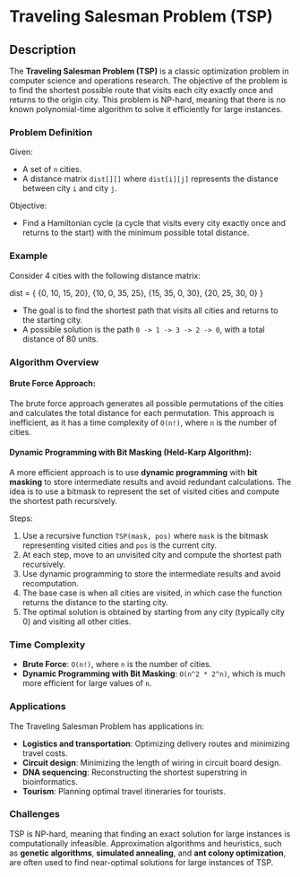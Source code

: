 # Traveling Salesman Problem (TSP)

## Description

The **Traveling Salesman Problem (TSP)** is a classic optimization problem in computer science and operations research. The objective of the problem is to find the shortest possible route that visits each city exactly once and returns to the origin city. This problem is NP-hard, meaning that there is no known polynomial-time algorithm to solve it efficiently for large instances.

### Problem Definition

Given:
- A set of `n` cities.
- A distance matrix `dist[][]` where `dist[i][j]` represents the distance between city `i` and city `j`.

Objective:
- Find a Hamiltonian cycle (a cycle that visits every city exactly once and returns to the start) with the minimum possible total distance.

### Example

Consider 4 cities with the following distance matrix:

dist = { {0, 10, 15, 20}, {10, 0, 35, 25}, {15, 35, 0, 30}, {20, 25, 30, 0} }


- The goal is to find the shortest path that visits all cities and returns to the starting city.
- A possible solution is the path `0 -> 1 -> 3 -> 2 -> 0`, with a total distance of 80 units.

### Algorithm Overview

#### Brute Force Approach:
The brute force approach generates all possible permutations of the cities and calculates the total distance for each permutation. This approach is inefficient, as it has a time complexity of `O(n!)`, where `n` is the number of cities.

#### Dynamic Programming with Bit Masking (Held-Karp Algorithm):
A more efficient approach is to use **dynamic programming** with **bit masking** to store intermediate results and avoid redundant calculations. The idea is to use a bitmask to represent the set of visited cities and compute the shortest path recursively.

Steps:
1. Use a recursive function `TSP(mask, pos)` where `mask` is the bitmask representing visited cities and `pos` is the current city.
2. At each step, move to an unvisited city and compute the shortest path recursively.
3. Use dynamic programming to store the intermediate results and avoid recomputation.
4. The base case is when all cities are visited, in which case the function returns the distance to the starting city.
5. The optimal solution is obtained by starting from any city (typically city 0) and visiting all other cities.

### Time Complexity

- **Brute Force**: `O(n!)`, where `n` is the number of cities.
- **Dynamic Programming with Bit Masking**: `O(n^2 * 2^n)`, which is much more efficient for large values of `n`.

### Applications

The Traveling Salesman Problem has applications in:
- **Logistics and transportation**: Optimizing delivery routes and minimizing travel costs.
- **Circuit design**: Minimizing the length of wiring in circuit board design.
- **DNA sequencing**: Reconstructing the shortest superstring in bioinformatics.
- **Tourism**: Planning optimal travel itineraries for tourists.

### Challenges

TSP is NP-hard, meaning that finding an exact solution for large instances is computationally infeasible. Approximation algorithms and heuristics, such as **genetic algorithms**, **simulated annealing**, and **ant colony optimization**, are often used to find near-optimal solutions for large instances of TSP.
